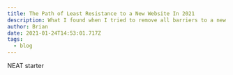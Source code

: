 ```yaml
---
title: The Path of Least Resistance to a New Website In 2021
description: What I found when I tried to remove all barriers to a new website in 2021
author: Brian
date: 2021-01-24T14:53:01.717Z
tags:
  - blog
---
```

NEAT starter